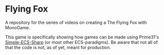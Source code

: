 # Flying Fox
A repository for the series of videos on creating a The Flying Fox with MonoGame.

This game is specifically showing how games can be made using Prime31's [Simple-ECS-Sharp](https://github.com/prime31/Simple-ECS-Sharp) (or most other ECS-paradigms). Be aware that not all of that the code is not, as of yet, meant for production. 
